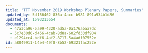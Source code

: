 ```yaml
---
title: 'TTT November 2019 Workshop Plenary Papers, Summaries'
updated_by: 5d156462-836a-4acc-b981-891a934b1d86
updated_at: 1593213654
documents:
  - 47a3ca96-5a99-4320-ad5a-0a176abaa7dc
  - 5c7e30d6-d456-4cab-8d8a-602fd33df904
  - e1294cc4-bdf6-4af2-8717-5a4adf07552e
id: a8049911-14e4-49f8-8b52-69321fac252e
---
```

